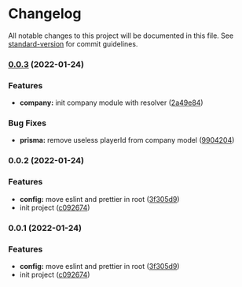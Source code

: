# Changelog

All notable changes to this project will be documented in this file. See [standard-version](https://github.com/conventional-changelog/standard-version) for commit guidelines.

### [0.0.3](https://github.com/Karnak19/nw-war-extractor/compare/v0.0.2...v0.0.3) (2022-01-24)


### Features

* **company:** init company module with resolver ([2a49e84](https://github.com/Karnak19/nw-war-extractor/commit/2a49e842a1d54a62278a7c82251934f9c8678878))


### Bug Fixes

* **prisma:** remove useless playerId from company model ([9904204](https://github.com/Karnak19/nw-war-extractor/commit/9904204d3d249303da1b57386fadb61a4367b7a5))

### 0.0.2 (2022-01-24)


### Features

* **config:** move eslint and prettier in root ([3f305d9](https://github.com/Karnak19/nw-war-extractor/commit/3f305d91526c9b0f007a7b0f62bf71578632f7b5))
* init project ([c092674](https://github.com/Karnak19/nw-war-extractor/commit/c092674fcbbef2dada4158a44f687c17d86cf2d4))

### 0.0.1 (2022-01-24)


### Features

* **config:** move eslint and prettier in root ([3f305d9](https://github.com/Karnak19/nw-war-extractor/commit/3f305d91526c9b0f007a7b0f62bf71578632f7b5))
* init project ([c092674](https://github.com/Karnak19/nw-war-extractor/commit/c092674fcbbef2dada4158a44f687c17d86cf2d4))
